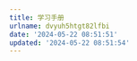 ```yaml
---
title: 学习手册
urlname: dvyuh5htgt82lfbi
date: '2024-05-22 08:51:51'
updated: '2024-05-22 08:51:54'
---
```


